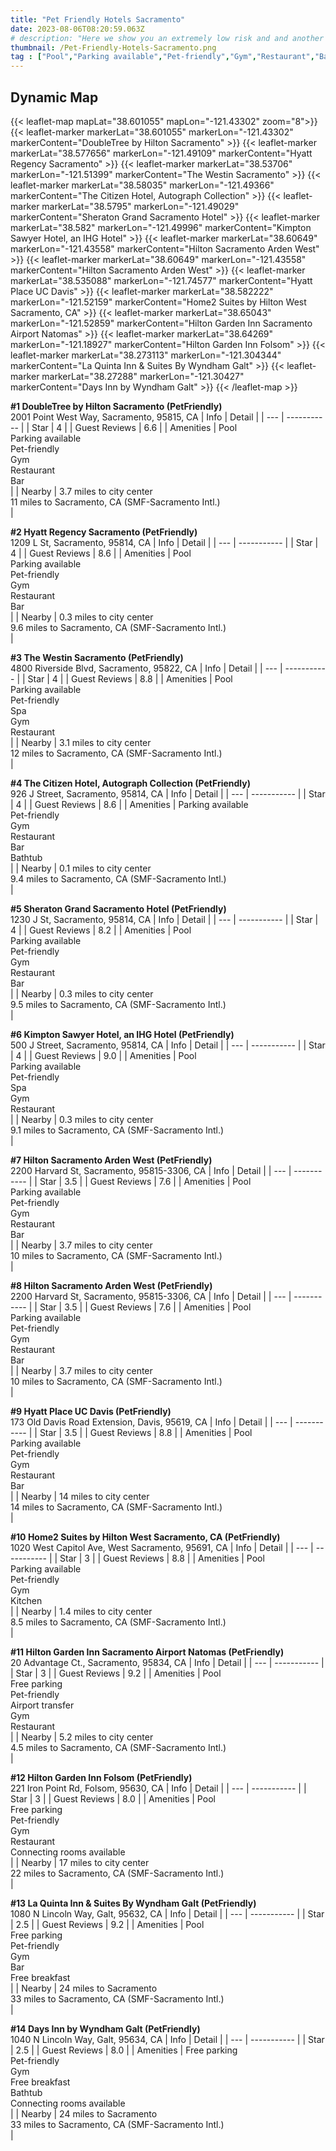 ```yaml
---
title: "Pet Friendly Hotels Sacramento"
date: 2023-08-06T08:20:59.063Z
# description: "Here we show you an extremely low risk and and another medium risk approach to earn passive income "
thumbnail: /Pet-Friendly-Hotels-Sacramento.png
tag : ["Pool","Parking available","Pet-friendly","Gym","Restaurant","Bar","Spa","Bathtub","Kitchen","Free parking","Airport transfer","Connecting rooms available","Free breakfast"]
---
```


## Dynamic Map
{{< leaflet-map  mapLat="38.601055" mapLon="-121.43302" zoom="8">}}
    {{< leaflet-marker markerLat="38.601055" markerLon="-121.43302" markerContent="DoubleTree by Hilton Sacramento" >}}
    {{< leaflet-marker markerLat="38.577656" markerLon="-121.49109" markerContent="Hyatt Regency Sacramento" >}}
    {{< leaflet-marker markerLat="38.53706" markerLon="-121.51399" markerContent="The Westin Sacramento" >}}
    {{< leaflet-marker markerLat="38.58035" markerLon="-121.49366" markerContent="The Citizen Hotel, Autograph Collection" >}}
    {{< leaflet-marker markerLat="38.5795" markerLon="-121.49029" markerContent="Sheraton Grand Sacramento Hotel" >}}
    {{< leaflet-marker markerLat="38.582" markerLon="-121.49996" markerContent="Kimpton Sawyer Hotel, an IHG Hotel" >}}
    {{< leaflet-marker markerLat="38.60649" markerLon="-121.43558" markerContent="Hilton Sacramento Arden West" >}}
    {{< leaflet-marker markerLat="38.60649" markerLon="-121.43558" markerContent="Hilton Sacramento Arden West" >}}
    {{< leaflet-marker markerLat="38.535088" markerLon="-121.74577" markerContent="Hyatt Place UC Davis" >}}
    {{< leaflet-marker markerLat="38.582222" markerLon="-121.52159" markerContent="Home2 Suites by Hilton West Sacramento, CA" >}}
    {{< leaflet-marker markerLat="38.65043" markerLon="-121.52859" markerContent="Hilton Garden Inn Sacramento Airport Natomas" >}}
    {{< leaflet-marker markerLat="38.64269" markerLon="-121.18927" markerContent="Hilton Garden Inn Folsom" >}}
    {{< leaflet-marker markerLat="38.273113" markerLon="-121.304344" markerContent="La Quinta Inn & Suites By Wyndham Galt" >}}
    {{< leaflet-marker markerLat="38.27288" markerLon="-121.30427" markerContent="Days Inn by Wyndham Galt" >}}
{{< /leaflet-map >}}


**#1 DoubleTree by Hilton Sacramento (PetFriendly)**<br>2001 Point West Way, Sacramento, 95815, CA
| Info | Detail |
| --- | ----------- |
| Star | 4 |
| Guest Reviews | 6.6 |
| Amenities | Pool<br>Parking available<br>Pet-friendly<br>Gym<br>Restaurant<br>Bar<br> |
| Nearby | 3.7 miles to city center<br>11 miles to Sacramento, CA (SMF-Sacramento Intl.)<br> |

**#2 Hyatt Regency Sacramento (PetFriendly)**<br>1209 L St, Sacramento, 95814, CA
| Info | Detail |
| --- | ----------- |
| Star | 4 |
| Guest Reviews | 8.6 |
| Amenities | Pool<br>Parking available<br>Pet-friendly<br>Gym<br>Restaurant<br>Bar<br> |
| Nearby | 0.3 miles to city center<br>9.6 miles to Sacramento, CA (SMF-Sacramento Intl.)<br> |

**#3 The Westin Sacramento (PetFriendly)**<br>4800 Riverside Blvd, Sacramento, 95822, CA
| Info | Detail |
| --- | ----------- |
| Star | 4 |
| Guest Reviews | 8.8 |
| Amenities | Pool<br>Parking available<br>Pet-friendly<br>Spa<br>Gym<br>Restaurant<br> |
| Nearby | 3.1 miles to city center<br>12 miles to Sacramento, CA (SMF-Sacramento Intl.)<br> |

**#4 The Citizen Hotel, Autograph Collection (PetFriendly)**<br>926 J Street, Sacramento, 95814, CA
| Info | Detail |
| --- | ----------- |
| Star | 4 |
| Guest Reviews | 8.6 |
| Amenities | Parking available<br>Pet-friendly<br>Gym<br>Restaurant<br>Bar<br>Bathtub<br> |
| Nearby | 0.1 miles to city center<br>9.4 miles to Sacramento, CA (SMF-Sacramento Intl.)<br> |

**#5 Sheraton Grand Sacramento Hotel (PetFriendly)**<br>1230 J St, Sacramento, 95814, CA
| Info | Detail |
| --- | ----------- |
| Star | 4 |
| Guest Reviews | 8.2 |
| Amenities | Pool<br>Parking available<br>Pet-friendly<br>Gym<br>Restaurant<br>Bar<br> |
| Nearby | 0.3 miles to city center<br>9.5 miles to Sacramento, CA (SMF-Sacramento Intl.)<br> |

**#6 Kimpton Sawyer Hotel, an IHG Hotel (PetFriendly)**<br>500 J Street, Sacramento, 95814, CA
| Info | Detail |
| --- | ----------- |
| Star | 4 |
| Guest Reviews | 9.0 |
| Amenities | Pool<br>Parking available<br>Pet-friendly<br>Spa<br>Gym<br>Restaurant<br> |
| Nearby | 0.3 miles to city center<br>9.1 miles to Sacramento, CA (SMF-Sacramento Intl.)<br> |

**#7 Hilton Sacramento Arden West (PetFriendly)**<br>2200 Harvard St, Sacramento, 95815-3306, CA
| Info | Detail |
| --- | ----------- |
| Star | 3.5 |
| Guest Reviews | 7.6 |
| Amenities | Pool<br>Parking available<br>Pet-friendly<br>Gym<br>Restaurant<br>Bar<br> |
| Nearby | 3.7 miles to city center<br>10 miles to Sacramento, CA (SMF-Sacramento Intl.)<br> |

**#8 Hilton Sacramento Arden West (PetFriendly)**<br>2200 Harvard St, Sacramento, 95815-3306, CA
| Info | Detail |
| --- | ----------- |
| Star | 3.5 |
| Guest Reviews | 7.6 |
| Amenities | Pool<br>Parking available<br>Pet-friendly<br>Gym<br>Restaurant<br>Bar<br> |
| Nearby | 3.7 miles to city center<br>10 miles to Sacramento, CA (SMF-Sacramento Intl.)<br> |

**#9 Hyatt Place UC Davis (PetFriendly)**<br>173 Old Davis Road Extension, Davis, 95619, CA
| Info | Detail |
| --- | ----------- |
| Star | 3.5 |
| Guest Reviews | 8.8 |
| Amenities | Pool<br>Parking available<br>Pet-friendly<br>Gym<br>Restaurant<br>Bar<br> |
| Nearby | 14 miles to city center<br>14 miles to Sacramento, CA (SMF-Sacramento Intl.)<br> |

**#10 Home2 Suites by Hilton West Sacramento, CA (PetFriendly)**<br>1020 West Capitol Ave, West Sacramento, 95691, CA
| Info | Detail |
| --- | ----------- |
| Star | 3 |
| Guest Reviews | 8.8 |
| Amenities | Pool<br>Parking available<br>Pet-friendly<br>Gym<br>Kitchen<br> |
| Nearby | 1.4 miles to city center<br>8.5 miles to Sacramento, CA (SMF-Sacramento Intl.)<br> |

**#11 Hilton Garden Inn Sacramento Airport Natomas (PetFriendly)**<br>20 Advantage Ct., Sacramento, 95834, CA
| Info | Detail |
| --- | ----------- |
| Star | 3 |
| Guest Reviews | 9.2 |
| Amenities | Pool<br>Free parking<br>Pet-friendly<br>Airport transfer<br>Gym<br>Restaurant<br> |
| Nearby | 5.2 miles to city center<br>4.5 miles to Sacramento, CA (SMF-Sacramento Intl.)<br> |

**#12 Hilton Garden Inn Folsom (PetFriendly)**<br>221 Iron Point Rd, Folsom, 95630, CA
| Info | Detail |
| --- | ----------- |
| Star | 3 |
| Guest Reviews | 8.0 |
| Amenities | Pool<br>Free parking<br>Pet-friendly<br>Gym<br>Restaurant<br>Connecting rooms available<br> |
| Nearby | 17 miles to city center<br>22 miles to Sacramento, CA (SMF-Sacramento Intl.)<br> |

**#13 La Quinta Inn & Suites By Wyndham Galt (PetFriendly)**<br>1080 N Lincoln Way, Galt, 95632, CA
| Info | Detail |
| --- | ----------- |
| Star | 2.5 |
| Guest Reviews | 9.2 |
| Amenities | Pool<br>Free parking<br>Pet-friendly<br>Gym<br>Bar<br>Free breakfast<br> |
| Nearby | 24 miles to Sacramento<br>33 miles to Sacramento, CA (SMF-Sacramento Intl.)<br> |

**#14 Days Inn by Wyndham Galt (PetFriendly)**<br>1040 N Lincoln Way, Galt, 95634, CA
| Info | Detail |
| --- | ----------- |
| Star | 2.5 |
| Guest Reviews | 8.0 |
| Amenities | Free parking<br>Pet-friendly<br>Gym<br>Free breakfast<br>Bathtub<br>Connecting rooms available<br> |
| Nearby | 24 miles to Sacramento<br>33 miles to Sacramento, CA (SMF-Sacramento Intl.)<br> |

